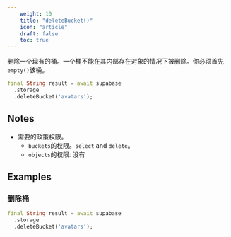 ```yaml
---
    weight: 10
    title: "deleteBucket()"
    icon: "article"
    draft: false
    toc: true
---
```


删除一个现有的桶。一个桶不能在其内部存在对象的情况下被删除。你必须首先`empty()`该桶。


```dart
final String result = await supabase
  .storage
  .deleteBucket('avatars');
```






## Notes

- 需要的政策权限。
  - `buckets`的权限。`select` and `delete`。
  - `objects`的权限: 没有










## Examples

### 删除桶



```dart
final String result = await supabase
  .storage
  .deleteBucket('avatars');
```